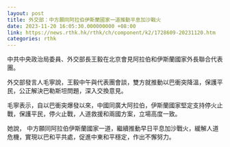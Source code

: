 ```yaml
---
layout: post
title: 外交部：中方願同阿拉伯伊斯蘭國家一道推動平息加沙戰火
date: 2023-11-20 16:05:30.000000000 +08:00
link: https://news.rthk.hk/rthk/ch/component/k2/1728609-20231120.htm
categories: rthk
---
```


中共中央政治局委員、外交部長王毅在北京會見阿拉伯和伊斯蘭國家外長聯合代表團。

外交部發言人毛寧說，王毅中午與代表團會談，雙方就推動以巴衝突降溫，保護平民，公正解決巴勒斯坦問題，深入交換意見。

毛寧表示，自以巴衝突爆發以來，中國同廣大阿拉伯，伊斯蘭國家堅定支持停火止戰，保護平民，停火止戰，人道救援和兩國方案，立場高度一致。

她說， 中方願同阿拉伯伊斯蘭國家一道，繼續推動早日平息加沙戰火，緩解人道危機，實現以巴和平共處，促進中東和平穩定，作出不懈努力。
